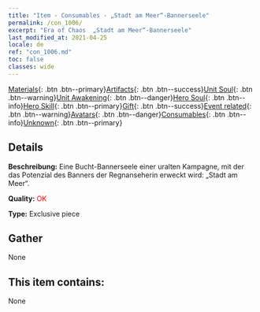 ```yaml
---
title: "Item - Consumables - „Stadt am Meer“-Bannerseele"
permalink: /con_1006/
excerpt: "Era of Chaos  „Stadt am Meer“-Bannerseele"
last_modified_at: 2021-04-25
locale: de
ref: "con_1006.md"
toc: false
classes: wide
---
```

 [Materials](/ItemsDE/){: .btn .btn--primary}[Artifacts](/ItemsDE/Artifacts/){: .btn .btn--success}[Unit Soul](/ItemsDE/UnitSoul/){: .btn .btn--warning}[Unit Awakening](/ItemsDE/UnitAwakening/){: .btn .btn--danger}[Hero Soul](/ItemsDE/HeroSoul/){: .btn .btn--info}[Hero Skill](/ItemsDE/HeroSkill/){: .btn .btn--primary}[Gift](/ItemsDE/Gift/){: .btn .btn--success}[Event related](/ItemsDE/Events/){: .btn .btn--warning}[Avatars](/ItemsDE/Avatars/){: .btn .btn--danger}[Consumables](/ItemsDE/Consumables/){: .btn .btn--info}[Unknown](/ItemsDE/Unknown/){: .btn .btn--primary}

## Details
 **Beschreibung:** Eine Bucht-Bannerseele einer uralten Kampagne, mit der das Potenzial des Banners der Regnanseherin erweckt wird: „Stadt am Meer“.

 **Quality:** <span style="color: #FF0000">OK</span>

 **Type:** Exclusive piece

## Gather

  None

## This item contains:

  None

